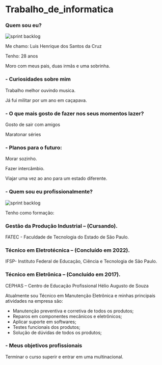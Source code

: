 # Trabalho_de_informatica

### Quem sou eu?

![sprint backlog](https://github.com/Luis180695/Photo/blob/main/IMG_8417.jpg)

Me chamo: Luis Henrique dos Santos da Cruz

Tenho: 28 anos

Moro com meus pais, duas irmãs e uma sobrinha.


### - Curiosidades sobre mim

Trabalho melhor ouvindo musica.

Já fui militar por um ano em caçapava.


### - O que mais gosto de fazer nos seus momentos lazer? 

Gosto de sair com amigos 

Maratonar séries 


### - Planos para o futuro:

Morar sozinho.

Fazer intercâmbio.

Viajar uma vez ao ano para um estado diferente.



### - Quem sou eu profissionalmente?

![sprint backlog](https://github.com/Luis180695/Photo/blob/main/Luis%202%20c%20fundo.png)

Tenho como formação:

### Gestão da Produção Industrial – (Cursando).
FATEC - Faculdade de Tecnologia do Estado de São Paulo.


### Técnico em Eletrotécnica – (Concluído em 2022).
IFSP- Instituto Federal de Educação, Ciência e Tecnologia de São Paulo.


### Técnico em Eletrônica – (Concluído em 2017).
CEPHAS – Centro de Educação Profissional Hélio Augusto de Souza



Atualmente sou Técnico em Manutenção Eletrônica e minhas principais atividades na empresa são:


- Manutenção preventiva e corretiva de todos os produtos;
- Reparos em componentes mecânicos e eletrônicos;
- Aplicar suporte em softwares;
- Testes funcionais dos produtos;
- Solução de dúvidas de todos os produtos;



### - Meus objetivos profissionais

Terminar o curso superir e entrar em uma multinacional. 



